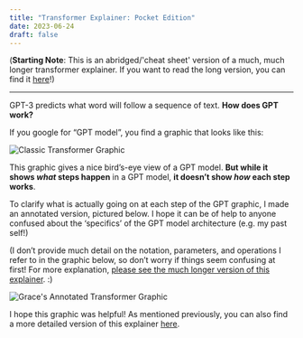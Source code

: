 ```yaml
---
title: "Transformer Explainer: Pocket Edition"
date: 2023-06-24
draft: false
---
```

(**Starting Note**: This is an abridged/'cheat sheet' version of a much, much longer transformer explainer. If you want to read the long version, you can find it [here](https://highdimensionalgrace.com/posts/big_transformer/)!)

---
GPT-3 predicts what word will follow a sequence of text. **How does GPT work?** 

If you google for “GPT model”, you find a graphic that looks like this:


![Classic Transformer Graphic](/birds_eye.svg)

This graphic gives a nice bird’s-eye view of a GPT model. **But while it shows _what_ steps happen** in a GPT model, **it doesn’t show _how_ each step works**. 

To clarify what is actually going on at each step of the GPT graphic, I made an  annotated version, pictured below. I hope it can be of help to anyone confused about the ‘specifics’ of the GPT model architecture (e.g. my past self!)

(I don’t provide much detail on the notation, parameters, and operations I refer to in the graphic below, so don’t worry if things seem confusing at first! For more explanation, [please see the much longer version of this explainer](https://highdimensionalgrace.com/posts/big_transformer/). :)

![Grace's Annotated Transformer Graphic](/newest_bold.svg)

I hope this graphic was helpful! As mentioned previously, you can also find a more detailed version of this explainer [here](https://highdimensionalgrace.com/posts/big_transformer/).